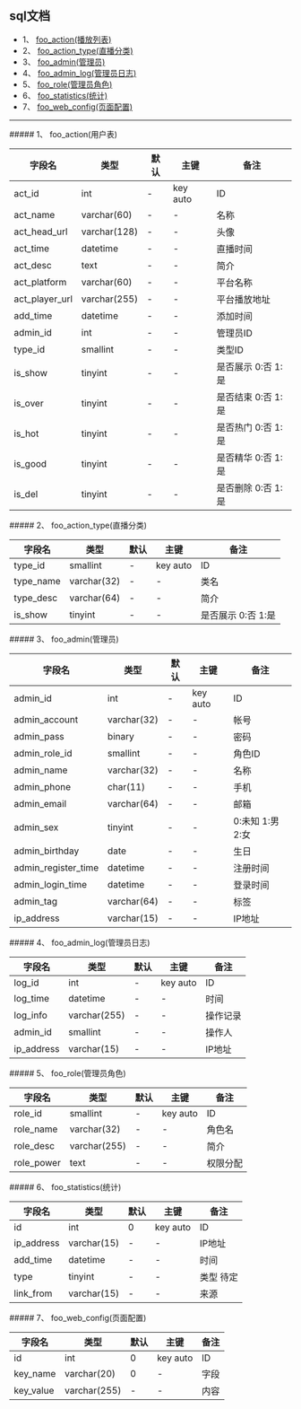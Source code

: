 ## sql文档


* 1、 [foo_action(播放列表)](#1)
* 2、 [foo_action_type(直播分类)](#2)
* 3、 [foo_admin(管理员)](#3)
* 4、 [foo_admin_log(管理员日志)](#4)
* 5、 [foo_role(管理员角色)](#5)
* 6、 [foo_statistics(统计)](#6)
* 7、 [foo_web_config(页面配置)](#7)


-----------------
<span id="1"/>
##### 1、 foo_action(用户表)

| 字段名 | 类型 | 默认 | 主键 | 备注 |
|-------|------|------|-----|------|
| act_id | int | - | key auto | ID |
| act_name | varchar(60) | - | - | 名称 |
| act_head_url | varchar(128) | - | - | 头像 |
| act_time | datetime | - | - | 直播时间 |
| act_desc | text | - | - | 简介 |
| act_platform | varchar(60) | - | - | 平台名称 |
| act_player_url | varchar(255) | - | - | 平台播放地址 |
| add_time | datetime | - | - | 添加时间 |
| admin_id | int | - | - | 管理员ID |
| type_id | smallint | - | - | 类型ID |
| is_show | tinyint | - | - | 是否展示 0:否 1:是 |
| is_over | tinyint | - | - | 是否结束 0:否 1:是 |
| is_hot | tinyint | - | - | 是否热门 0:否 1:是 |
| is_good | tinyint | - | - | 是否精华 0:否 1:是 |
| is_del | tinyint | - | - | 是否删除 0:否 1:是 |


<span id="2"/>
##### 2、 foo_action_type(直播分类)

| 字段名 | 类型 | 默认 | 主键 | 备注 |
|-------|------|------|-----|------|
| type_id | smallint | - | key auto | ID |
| type_name | varchar(32) | - | - | 类名 |
| type_desc | varchar(64) | - | - | 简介 |
| is_show | tinyint | - | - | 是否展示 0:否 1:是 |


<span id="3"/>
##### 3、 foo_admin(管理员)

| 字段名 | 类型 | 默认 | 主键 | 备注 |
|-------|------|------|-----|------|
| admin_id | int | - | key auto | ID |
| admin_account | varchar(32) | - | - | 帐号 |
| admin_pass | binary | - | - | 密码 |
| admin_role_id | smallint | - | - | 角色ID |
| admin_name | varchar(32) | - | - | 名称 |
| admin_phone | char(11) | - | - | 手机 |
| admin_email | varchar(64) | - | - | 邮箱 |
| admin_sex | tinyint | - | - | 0:未知 1:男 2:女 |
| admin_birthday | date | - | - | 生日 |
| admin_register_time | datetime | - | - | 注册时间 |
| admin_login_time | datetime | - | - | 登录时间 |
| admin_tag | varchar(64) | - | - | 标签 |
| ip_address | varchar(15) | - | - | IP地址 |


<span id="4"/>
##### 4、 foo_admin_log(管理员日志)

| 字段名 | 类型 | 默认 | 主键 | 备注 |
|-------|------|------|-----|------|
| log_id | int | - | key auto | ID |
| log_time | datetime | - | - | 时间 |
| log_info | varchar(255) | - | - | 操作记录 |
| admin_id | smallint | - | - | 操作人 |
| ip_address | varchar(15) | - | - | IP地址 |


<span id="5"/>
##### 5、 foo_role(管理员角色)

| 字段名 | 类型 | 默认 | 主键 | 备注 |
|-------|------|------|-----|------|
| role_id | smallint | - | key auto | ID |
| role_name | varchar(32) | - | - | 角色名 |
| role_desc | varchar(255) | - | - | 简介 |
| role_power | text | - | - | 权限分配 |


<span id="6"/>
##### 6、 foo_statistics(统计)

| 字段名 | 类型 | 默认 | 主键 | 备注 |
|-------|------|------|-----|------|
| id | int | 0 | key auto | ID |
| ip_address | varchar(15) | - | - | IP地址 |
| add_time | datetime | - | - | 时间 |
| type | tinyint | - | - | 类型 待定 |
| link_from | varchar(15) | - | - | 来源 |


<span id="7"/>
##### 7、 foo_web_config(页面配置)

| 字段名 | 类型 | 默认 | 主键 | 备注 |
|-------|------|------|-----|------|
| id | int | 0 | key auto | ID |
| key_name | varchar(20) | 0 | - | 字段 |
| key_value | varchar(255) | - | - | 内容 |

